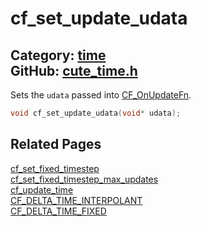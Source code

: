 [//]: # (This file is automatically generated by Cute Framework's docs parser.)
[//]: # (Do not edit this file by hand!)
[//]: # (See: https://github.com/RandyGaul/cute_framework/blob/master/samples/docs_parser.cpp)
[](../header.md ':include')

# cf_set_update_udata

Category: [time](/api_reference?id=time)  
GitHub: [cute_time.h](https://github.com/RandyGaul/cute_framework/blob/master/include/cute_time.h)  
---

Sets the `udata` passed into [CF_OnUpdateFn](/time/cf_onupdatefn.md).

```cpp
void cf_set_update_udata(void* udata);
```

## Related Pages

[cf_set_fixed_timestep](/time/cf_set_fixed_timestep.md)  
[cf_set_fixed_timestep_max_updates](/time/cf_set_fixed_timestep_max_updates.md)  
[cf_update_time](/time/cf_update_time.md)  
[CF_DELTA_TIME_INTERPOLANT](/time/cf_delta_time_interpolant.md)  
[CF_DELTA_TIME_FIXED](/time/cf_delta_time_fixed.md)  

